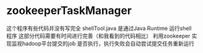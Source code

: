 # zookeeperTaskManager
这个程序有些代码并没有写完全 shellTool.java 是通过Java Runtime 运行shell 程序 这部分代码需要有时间进行完善（和我看到的代码相比）
利用zookeeper 实现监视hadoop平台提交的job 是否执行，执行失败会自动尝试提交任务重新运行
